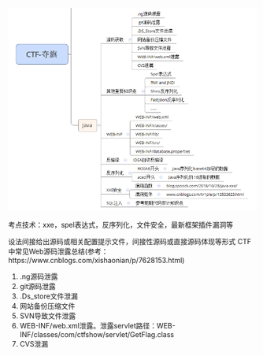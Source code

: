 ![](.topwrite/assets/image_1728464617747.png)


考点技术：xxe，spel表达式，反序列化，文件安全，最新框架插件漏洞等

设法间接给出源码或相关配置提示文件，间接性源码或直接源码体现等形式
CTF中常见Web源码泄露总结(参考：https\://www\.cnblogs.com/xishaonian/p/7628153.html)
1. .ng源码泄露
2. git源码泄露
3. .Ds_store文件泄漏
4. 网站备份压缩文件
5. SVN导致文件泄露
6. WEB-INF/web.xml泄露。泄露servlet路径：WEB-INF/classes/com/ctfshow/servlet/GetFlag.class
7. CVS泄漏

